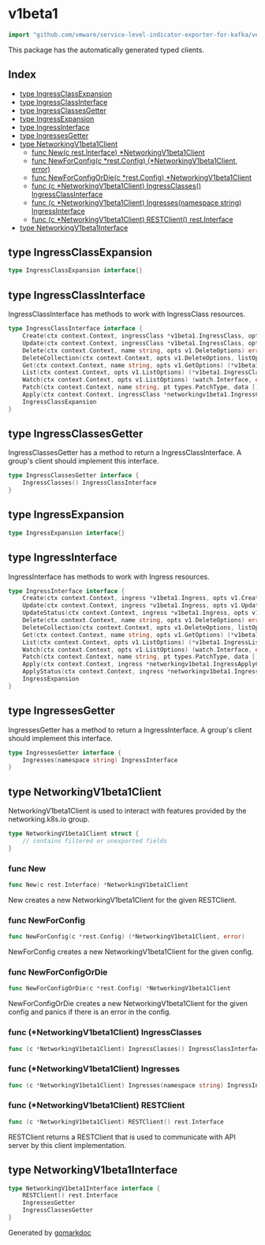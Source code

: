 <!-- Code generated by gomarkdoc. DO NOT EDIT -->

# v1beta1

```go
import "github.com/vmware/service-level-indicator-exporter-for-kafka/vendor/k8s.io/client-go/kubernetes/typed/networking/v1beta1"
```

This package has the automatically generated typed clients.

## Index

- [type IngressClassExpansion](<#type-ingressclassexpansion>)
- [type IngressClassInterface](<#type-ingressclassinterface>)
- [type IngressClassesGetter](<#type-ingressclassesgetter>)
- [type IngressExpansion](<#type-ingressexpansion>)
- [type IngressInterface](<#type-ingressinterface>)
- [type IngressesGetter](<#type-ingressesgetter>)
- [type NetworkingV1beta1Client](<#type-networkingv1beta1client>)
  - [func New(c rest.Interface) *NetworkingV1beta1Client](<#func-new>)
  - [func NewForConfig(c *rest.Config) (*NetworkingV1beta1Client, error)](<#func-newforconfig>)
  - [func NewForConfigOrDie(c *rest.Config) *NetworkingV1beta1Client](<#func-newforconfigordie>)
  - [func (c *NetworkingV1beta1Client) IngressClasses() IngressClassInterface](<#func-networkingv1beta1client-ingressclasses>)
  - [func (c *NetworkingV1beta1Client) Ingresses(namespace string) IngressInterface](<#func-networkingv1beta1client-ingresses>)
  - [func (c *NetworkingV1beta1Client) RESTClient() rest.Interface](<#func-networkingv1beta1client-restclient>)
- [type NetworkingV1beta1Interface](<#type-networkingv1beta1interface>)


## type IngressClassExpansion

```go
type IngressClassExpansion interface{}
```

## type IngressClassInterface

IngressClassInterface has methods to work with IngressClass resources.

```go
type IngressClassInterface interface {
    Create(ctx context.Context, ingressClass *v1beta1.IngressClass, opts v1.CreateOptions) (*v1beta1.IngressClass, error)
    Update(ctx context.Context, ingressClass *v1beta1.IngressClass, opts v1.UpdateOptions) (*v1beta1.IngressClass, error)
    Delete(ctx context.Context, name string, opts v1.DeleteOptions) error
    DeleteCollection(ctx context.Context, opts v1.DeleteOptions, listOpts v1.ListOptions) error
    Get(ctx context.Context, name string, opts v1.GetOptions) (*v1beta1.IngressClass, error)
    List(ctx context.Context, opts v1.ListOptions) (*v1beta1.IngressClassList, error)
    Watch(ctx context.Context, opts v1.ListOptions) (watch.Interface, error)
    Patch(ctx context.Context, name string, pt types.PatchType, data []byte, opts v1.PatchOptions, subresources ...string) (result *v1beta1.IngressClass, err error)
    Apply(ctx context.Context, ingressClass *networkingv1beta1.IngressClassApplyConfiguration, opts v1.ApplyOptions) (result *v1beta1.IngressClass, err error)
    IngressClassExpansion
}
```

## type IngressClassesGetter

IngressClassesGetter has a method to return a IngressClassInterface. A group's client should implement this interface.

```go
type IngressClassesGetter interface {
    IngressClasses() IngressClassInterface
}
```

## type IngressExpansion

```go
type IngressExpansion interface{}
```

## type IngressInterface

IngressInterface has methods to work with Ingress resources.

```go
type IngressInterface interface {
    Create(ctx context.Context, ingress *v1beta1.Ingress, opts v1.CreateOptions) (*v1beta1.Ingress, error)
    Update(ctx context.Context, ingress *v1beta1.Ingress, opts v1.UpdateOptions) (*v1beta1.Ingress, error)
    UpdateStatus(ctx context.Context, ingress *v1beta1.Ingress, opts v1.UpdateOptions) (*v1beta1.Ingress, error)
    Delete(ctx context.Context, name string, opts v1.DeleteOptions) error
    DeleteCollection(ctx context.Context, opts v1.DeleteOptions, listOpts v1.ListOptions) error
    Get(ctx context.Context, name string, opts v1.GetOptions) (*v1beta1.Ingress, error)
    List(ctx context.Context, opts v1.ListOptions) (*v1beta1.IngressList, error)
    Watch(ctx context.Context, opts v1.ListOptions) (watch.Interface, error)
    Patch(ctx context.Context, name string, pt types.PatchType, data []byte, opts v1.PatchOptions, subresources ...string) (result *v1beta1.Ingress, err error)
    Apply(ctx context.Context, ingress *networkingv1beta1.IngressApplyConfiguration, opts v1.ApplyOptions) (result *v1beta1.Ingress, err error)
    ApplyStatus(ctx context.Context, ingress *networkingv1beta1.IngressApplyConfiguration, opts v1.ApplyOptions) (result *v1beta1.Ingress, err error)
    IngressExpansion
}
```

## type IngressesGetter

IngressesGetter has a method to return a IngressInterface. A group's client should implement this interface.

```go
type IngressesGetter interface {
    Ingresses(namespace string) IngressInterface
}
```

## type NetworkingV1beta1Client

NetworkingV1beta1Client is used to interact with features provided by the networking.k8s.io group.

```go
type NetworkingV1beta1Client struct {
    // contains filtered or unexported fields
}
```

### func New

```go
func New(c rest.Interface) *NetworkingV1beta1Client
```

New creates a new NetworkingV1beta1Client for the given RESTClient.

### func NewForConfig

```go
func NewForConfig(c *rest.Config) (*NetworkingV1beta1Client, error)
```

NewForConfig creates a new NetworkingV1beta1Client for the given config.

### func NewForConfigOrDie

```go
func NewForConfigOrDie(c *rest.Config) *NetworkingV1beta1Client
```

NewForConfigOrDie creates a new NetworkingV1beta1Client for the given config and panics if there is an error in the config.

### func \(\*NetworkingV1beta1Client\) IngressClasses

```go
func (c *NetworkingV1beta1Client) IngressClasses() IngressClassInterface
```

### func \(\*NetworkingV1beta1Client\) Ingresses

```go
func (c *NetworkingV1beta1Client) Ingresses(namespace string) IngressInterface
```

### func \(\*NetworkingV1beta1Client\) RESTClient

```go
func (c *NetworkingV1beta1Client) RESTClient() rest.Interface
```

RESTClient returns a RESTClient that is used to communicate with API server by this client implementation.

## type NetworkingV1beta1Interface

```go
type NetworkingV1beta1Interface interface {
    RESTClient() rest.Interface
    IngressesGetter
    IngressClassesGetter
}
```



Generated by [gomarkdoc](<https://github.com/princjef/gomarkdoc>)
